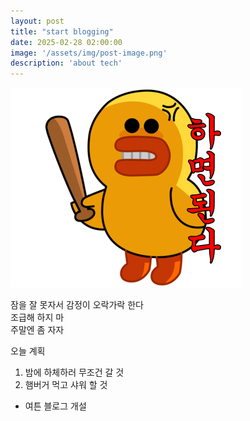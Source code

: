 ```yaml
---
layout: post
title: "start blogging"
date: 2025-02-28 02:00:00
image: '/assets/img/post-image.png'
description: 'about tech'
---
```

![하면된다](../assets/img/mad%20chick.png)

잠을 잘 못자서 감정이 오락가락 한다  
조급해 하지 마  
주말엔 좀 자자 

오늘 계획
1. 밤에 하체하러 무조건 갈 것
2. 햄버거 먹고 샤워 할 것  


- 여튼 블로그 개설